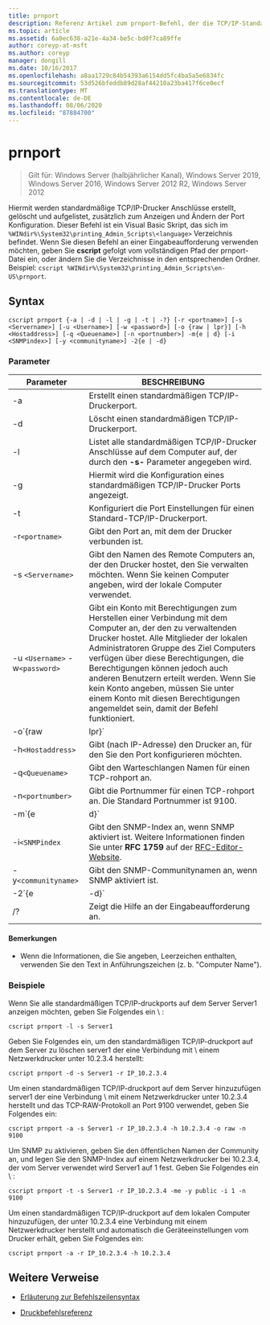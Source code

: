 ```yaml
---
title: prnport
description: Referenz Artikel zum prnport-Befehl, der die TCP/IP-Standarddrucker Anschlüsse erstellt, löscht und auflistet, zusätzlich zum Anzeigen und Ändern der Port Konfiguration.
ms.topic: article
ms.assetid: 6a0ec638-a21e-4a34-be5c-bd0f7ca89ffe
author: coreyp-at-msft
ms.author: coreyp
manager: dongill
ms.date: 10/16/2017
ms.openlocfilehash: a8aa1729c84b54393a6154dd5fc4ba5a5e6834fc
ms.sourcegitcommit: 53d526bfeddb89d28af44210a23ba417f6ce0ecf
ms.translationtype: MT
ms.contentlocale: de-DE
ms.lasthandoff: 08/06/2020
ms.locfileid: "87884700"
---
```

# <a name="prnport"></a>prnport

> Gilt für: Windows Server (halbjährlicher Kanal), Windows Server 2019, Windows Server 2016, Windows Server 2012 R2, Windows Server 2012

Hiermit werden standardmäßige TCP/IP-Drucker Anschlüsse erstellt, gelöscht und aufgelistet, zusätzlich zum Anzeigen und Ändern der Port Konfiguration. Dieser Befehl ist ein Visual Basic Skript, das sich im `%WINdir%\System32\printing_Admin_Scripts\<language>` Verzeichnis befindet. Wenn Sie diesen Befehl an einer Eingabeaufforderung verwenden möchten, geben Sie **cscript** gefolgt vom vollständigen Pfad der prnport-Datei ein, oder ändern Sie die Verzeichnisse in den entsprechenden Ordner. Beispiel: `cscript %WINdir%\System32\printing_Admin_Scripts\en-US\prnport`.

## <a name="syntax"></a>Syntax

```
cscript prnport {-a | -d | -l | -g | -t | -?} [-r <portname>] [-s <Servername>] [-u <Username>] [-w <password>] [-o {raw | lpr}] [-h <Hostaddress>] [-q <Queuename>] [-n <portnumber>] -m{e | d} [-i <SNMPindex>] [-y <communityname>] -2{e | -d}
```

### <a name="parameters"></a>Parameter

| Parameter | BESCHREIBUNG |
|--|--|
| -a | Erstellt einen standardmäßigen TCP/IP-Druckerport. |
| -d | Löscht einen standardmäßigen TCP/IP-Druckerport. |
| -l | Listet alle standardmäßigen TCP/IP-Drucker Anschlüsse auf dem Computer auf, der durch den **-s-** Parameter angegeben wird. |
| -g | Hiermit wird die Konfiguration eines standardmäßigen TCP/IP-Drucker Ports angezeigt. |
| -t | Konfiguriert die Port Einstellungen für einen Standard-TCP/IP-Druckerport. |
| -r`<portname>` | Gibt den Port an, mit dem der Drucker verbunden ist. |
| -s `<Servername>` | Gibt den Namen des Remote Computers an, der den Drucker hostet, den Sie verwalten möchten. Wenn Sie keinen Computer angeben, wird der lokale Computer verwendet. |
| -u `<Username>` -w`<password>` | Gibt ein Konto mit Berechtigungen zum Herstellen einer Verbindung mit dem Computer an, der den zu verwaltenden Drucker hostet. Alle Mitglieder der lokalen Administratoren Gruppe des Ziel Computers verfügen über diese Berechtigungen, die Berechtigungen können jedoch auch anderen Benutzern erteilt werden. Wenn Sie kein Konto angeben, müssen Sie unter einem Konto mit diesen Berechtigungen angemeldet sein, damit der Befehl funktioniert. |
| -o`{raw|lpr}` | Gibt an, welches Protokoll der Port verwendet: TCP-RAW oder TCP LPR. Das TCP-RAW-Protokoll ist ein höheres Leistungs Protokoll unter Windows als das lpr-Protokoll. Wenn Sie TCP RAW verwenden, können Sie optional die Portnummer angeben, indem Sie den Parameter **-n** verwenden. Die Standard Portnummer ist 9100. |
| -h`<Hostaddress>` | Gibt (nach IP-Adresse) den Drucker an, für den Sie den Port konfigurieren möchten. |
| -q`<Queuename>` | Gibt den Warteschlangen Namen für einen TCP-rohport an. |
| -n`<portnumber>` | Gibt die Portnummer für einen TCP-rohport an. Die Standard Portnummer ist 9100. |
| -m`{e|d}` | Gibt an, ob SNMP aktiviert ist. Der Parameter **e** aktiviert SNMP. Der Parameter **d** deaktiviert SNMP. |
| -i`<SNMPindex` | Gibt den SNMP-Index an, wenn SNMP aktiviert ist. Weitere Informationen finden Sie unter **RFC 1759** auf der [RFC-Editor-Website](https://www.ietf.org/rfc/rfc1759.txt?number=1759). |
| -y`<communityname>` | Gibt den SNMP-Communitynamen an, wenn SNMP aktiviert ist. |
| -2`{e|-d}` | Gibt an, ob doppelte Spool (auch als "respoolung" bezeichnet) für TCP LPR-Ports aktiviert sind. Doppelte Spool sind erforderlich, da TCP LPR eine genaue Byte Anzahl in der Steuerungs Datei enthalten muss, die an den Drucker gesendet wird, aber das Protokoll kann die Anzahl nicht vom lokalen Druckanbieter erhalten. Wenn eine Datei in eine TCP LPR-Druck Warteschlange gestellt wird, wird Sie daher auch als temporäre Datei im Verzeichnis "System32" gespoolt. TCP LPR bestimmt die Größe der temporären Datei und sendet die Größe an den Server, auf dem LPD ausgeführt wird. Der Parameter **e** aktiviert doppelte spools. Der Parameter **d** deaktiviert doppelte spools. |
| /? | Zeigt die Hilfe an der Eingabeaufforderung an. |

#### <a name="remarks"></a>Bemerkungen

- Wenn die Informationen, die Sie angeben, Leerzeichen enthalten, verwenden Sie den Text in Anführungszeichen (z. b. "Computer Name").

### <a name="examples"></a>Beispiele

Wenn Sie alle standardmäßigen TCP/IP-druckports auf dem Server Server1 anzeigen möchten, geben Sie Folgendes ein \\ :

```
cscript prnport -l -s Server1
```

Geben Sie Folgendes ein, um den standardmäßigen TCP/IP-druckport auf dem Server zu löschen server1 der eine Verbindung mit \\ einem Netzwerkdrucker unter 10.2.3.4 herstellt:

```
cscript prnport -d -s Server1 -r IP_10.2.3.4
```

Um einen standardmäßigen TCP/IP-druckport auf dem Server hinzuzufügen server1 der eine Verbindung \\ mit einem Netzwerkdrucker unter 10.2.3.4 herstellt und das TCP-RAW-Protokoll an Port 9100 verwendet, geben Sie Folgendes ein:

```
cscript prnport -a -s Server1 -r IP_10.2.3.4 -h 10.2.3.4 -o raw -n 9100
```

Um SNMP zu aktivieren, geben Sie den öffentlichen Namen der Community an, und legen Sie den SNMP-Index auf einem Netzwerkdrucker bei 10.2.3.4, der vom Server verwendet wird Server1 auf 1 fest. Geben Sie Folgendes ein \\ :

```
cscript prnport -t -s Server1 -r IP_10.2.3.4 -me -y public -i 1 -n 9100
```

Um einen standardmäßigen TCP/IP-druckport auf dem lokalen Computer hinzuzufügen, der unter 10.2.3.4 eine Verbindung mit einem Netzwerkdrucker herstellt und automatisch die Geräteeinstellungen vom Drucker erhält, geben Sie Folgendes ein:

```
cscript prnport -a -r IP_10.2.3.4 -h 10.2.3.4
```

## <a name="additional-references"></a>Weitere Verweise

- [Erläuterung zur Befehlszeilensyntax](command-line-syntax-key.md)

- [Druckbefehlsreferenz](print-command-reference.md)
